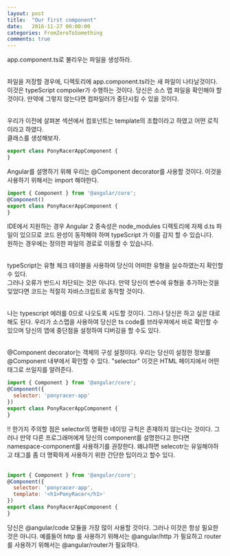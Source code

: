 ```yaml
---
layout: post
title:  "Our first component"
date:   2016-11-27 00:00:00
categories: FromZeroToSomething
comments: true
---
```


app.component.ts로 불리우는 파일을 생성하라.<br/><br/>

파일을 저장할 경우에, 디렉토리에 app.component.ts라는 새 파일이 나타날것이다. 
이것은 typeScript compoiler가 수행하는 것이다. 
당신은 소스 맵 파일을 확인해야 할 것이다. 만약에 그렇지 않는다면 컴파일러가 중단시킬 수 있을 것이다. <br/><br/>

우리가 이전에 살펴본 섹션에서 컴포넌트는 template의 조합이라고 하였고 어떤 로직이라고 하였다. <br/>
클래스를 생성해보자. <br/>

```javascript
export class PonyRacerAppComponent {
}
```

Angular를 설명하기 위해 우리는 @Component decorator를 사용할 것이다. 이것을 사용하기 위해서는 import 해야한다. 

```javascript
import { Component } from '@angular/core';
@Component()
export class PonyRacerAppComponent {
}
```

IDE에서 지원하는 경우 Angular 2 종속성은 node_modules 디렉토리에 자체 d.ts 파일이 있으므로 코드 완성이 동작해야 하며 typeScript 가 이를 감지 할 수 있습니다. <br/>
원하는 경우에는 정의한 파일의 경로로 이동할 수 있습니다. <br/><br/>

typeScript는 유형 체크 테이블을 사용하여 당신이 어떠한 유형을 실수하였는지 확인할 수 있다. <br/>
그러나 오류가 반드시 차단되는 것은 아니다. 만약 당신이 변수에 유형을 추가하는것을 잊었다면 코드는 적절히 자바스크립트로 동작할 것이다.<br/><br/>

나는 typescript 에러를 0으로 나오도록 시도할 것이다. 그러나 당신은 하고 싶은 대로 해도 된다. 
우리가 소스맵을 사용하여 당신은 ts code를 브라우져에서 바로 확인할 수 있으며 당신의 앱에 중단점을 설정하여 디버깅을 할 수도 있다. <br/><br/>

@Component decorator는 객체의 구성 설정이다. 우리는 당신이 설정한 정보를 @Component 내부에서 확인할 수 있다. 
"selector" 이것은 HTML 페이지에서 어떤 태그로 쓰일지를 알려준다. 

```javascript
import { Component } from '@angular/core';
@Component({
  selector: 'ponyracer-app'
})
export class PonyRacerAppComponent {
}
```

!! 한가지 주의할 점은 selector의 명확한 네이밍 규칙은 존재하지 않는다는 것이다. 
그러나 만약 다른 프로그래머에게 당신의 component를 설명한다고 한다면 namespace-component를 사용하기를 권장한다. 
왜냐하면 selecotr는 유일해야하고 태그를 좀 더 명확하게 사용하기 위한 간단한 팁이라고 할수 있다. <br/><br/>

```javascript
import { Component } from '@angular/core';
@Component({
  selector: 'ponyracer-app',
  template: '<h1>PonyRacer</h1>'
})
export class PonyRacerAppComponent {
}
```

당신은 @angular/code 모듈을 가장 많이 사용할 것이다. 그러나 이것은 항상 필요한 것은 아니다. 
예를들어 http 를 사용하기 위해서는 @angular/http 가 필요하고 router를 사용하기 위해서는 @angular/router가 필요하다. 